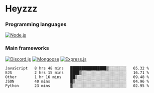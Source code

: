 # Heyzzz  

### Programming languages  

[![Node.js](https://img.shields.io/badge/-Node.js-262626?style=for-the-badge)](https://nodejs.org/ru)

### Main frameworks

[![Discord.js](https://img.shields.io/badge/-Discord.js-262626?style=for-the-badge)](https://www.npmjs.com/package/discord.js) [![Mongoose](https://img.shields.io/badge/-Mongoose-262626?style=for-the-badge)](https://www.npmjs.com/package/mongoose) [![Express.js](https://img.shields.io/badge/-Express.js-262626?style=for-the-badge)](https://www.npmjs.com/package/express)
<!--START_SECTION:waka-->
```text
JavaScript   8 hrs 48 mins   ████████████████▒░░░░░░░░   65.32 % 
EJS          2 hrs 15 mins   ████▒░░░░░░░░░░░░░░░░░░░░   16.71 % 
Other        1 hr 16 mins    ██▒░░░░░░░░░░░░░░░░░░░░░░   09.48 % 
JSON         40 mins         █▒░░░░░░░░░░░░░░░░░░░░░░░   04.96 % 
Python       23 mins         ▓░░░░░░░░░░░░░░░░░░░░░░░░   02.95 % 
```
<!--END_SECTION:waka-->
